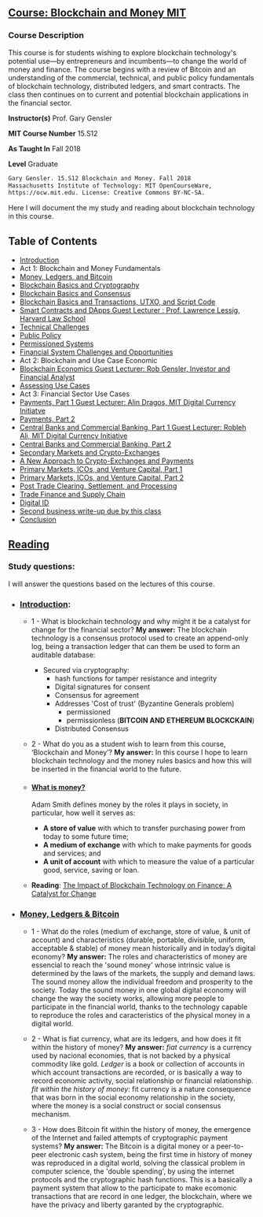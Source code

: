 ## [Course: Blockchain and Money MIT](https://ocw.mit.edu/courses/sloan-school-of-management/15-s12-blockchain-and-money-fall-2018/index.htm#)

### Course Description
This course is for students wishing to explore blockchain technology's potential use—by entrepreneurs and incumbents—to change the world of money and finance. The course begins with a review of Bitcoin and an understanding of the commercial, technical, and public policy fundamentals of blockchain technology, distributed ledgers, and smart contracts. The class then continues on to current and potential blockchain applications in the financial sector.

**Instructor(s)**
Prof. Gary Gensler

**MIT Course Number**
15.S12

**As Taught In**
Fall 2018

**Level**
Graduate

```Bash
Gary Gensler. 15.S12 Blockchain and Money. Fall 2018
Massachusetts Institute of Technology: MIT OpenCourseWare, 
https://ocw.mit.edu. License: Creative Commons BY-NC-SA.
```

Here I will document the my study and reading about blockchain technology in this course.

## Table of Contents

- [Introduction](https://www.youtube.com/watch?v=EH6vE97qIP4&list=PLUl4u3cNGP63UUkfL0onkxF6MYgVa04Fn)
- Act 1: Blockchain and Money Fundamentals
- [Money, Ledgers, and Bitcoin](https://www.youtube.com/watch?v=5auv_xrvoJk&list=PLUl4u3cNGP63UUkfL0onkxF6MYgVa04Fn&index=2&ab_channel=MITOpenCourseWareMITOpenCourseWare)
- [Blockchain Basics and Cryptography]()
- [Blockchain Basics and Consensus]()
- [Blockchain Basics and Transactions, UTXO, and Script Code]()
- [Smart Contracts and DApps Guest Lecturer : Prof. Lawrence Lessig, Harvard Law School]()
- [Technical Challenges]()
- [Public Policy]()
- [Permissioned Systems]()
- [Financial System Challenges and Opportunities]()
- Act 2: Blockchain and Use Case Economic
- [Blockchain Economics Guest Lecturer: Rob Gensler, Investor and Financial Analyst]()
- [Assessing Use Cases]()
- Act 3: Financial Sector Use Cases
- [Payments, Part 1 Guest Lecturer: Alin Dragos, MIT Digital Currency Initiatve]()
- [Payments, Part 2]()
- [Central Banks and Commercial Banking, Part 1 Guest Lecturer: Robleh Ali, MIT Digital Currency Initiative]()
- [Central Banks and Commercial Banking, Part 2]()
- [Secondary Markets and Crypto-Exchanges]()
- [A New Approach to Crypto-Exchanges and Payments]()
- [Primary Markets, ICOs, and Venture Capital, Part 1]()
- [Primary Markets, ICOs, and Venture Capital, Part 2]()
- [Post Trade Clearing, Settlement, and Processing]()
- [Trade Finance and Supply Chain]()
- [Digital ID]()
- [Second business write-up due by this class]()
- [Conclusion]()

## [Reading](https://ocw.mit.edu/courses/sloan-school-of-management/15-s12-blockchain-and-money-fall-2018/readings/)

### Study questions:
I will answer the questions based on the lectures of this course.

- ### [Introduction](https://www.youtube.com/watch?v=EH6vE97qIP4&list=PLUl4u3cNGP63UUkfL0onkxF6MYgVa04Fn):
  - 1 - What is blockchain technology and why might it be a catalyst for change for the financial sector?
   **My answer:** 
   The blockchain technology is a consensus protocol used to create an append-only log, being a transaction ledger that can them be used to form an auditable database:
    - Secured via cryptography:
      - hash functions for tamper resistance and integrity
      - Digital signatures for consent
      - Consensus for agreement
      - Addresses 'Cost of trust' (Byzantine Generals problem)
        - permissioned
        - permissionless (**BITCOIN AND ETHEREUM BLOCKCKAIN**)
      - Distributed Consensus
  - 2 - What do you as a student wish to learn from this course, ‘Blockchain and Money’?
    **My answer:** 
    In this course I hope to learn blockchain technology and the money rules basics and how this will be inserted in the financial world to the future.

   - #### [What is money?](https://www.bankofengland.co.uk/-/media/boe/files/speech/2018/the-future-of-money-speech-by-mark-carney.pdf?la=en&hash=A51E1C8E90BDD3D071A8D6B4F8C1566E7AC91418)
        Adam Smith defines money by the roles it plays in society, in particular, how well it serves as:
        - **A store of value** with which to transfer purchasing power from today to some future time;
        - **A medium of exchange** with which to make payments for goods and services; and
        - **A unit of account** with which to measure the value of a particular good, service, saving or loan.

  - **Reading**: [The Impact of Blockchain Technology on Finance: A Catalyst for Change](https://voxeu.org/system/files/epublication/Geneva21.pdf)

- ### [Money, Ledgers & Bitcoin](https://www.youtube.com/watch?v=5auv_xrvoJk&list=PLUl4u3cNGP63UUkfL0onkxF6MYgVa04Fn&index=2&ab_channel=MITOpenCourseWareMITOpenCourseWare)
    - 1 - What do the roles (medium of exchange, store of value, & unit of account) and characteristics (durable, portable, divisible, uniform, acceptable & stable) of money mean historically and in today’s digital economy?
    **My answer:** The roles and characteristics of money are essencial to reach the 'sound money' whose
    intrinsic value is determined by the laws of the markets, the supply and demand laws. The sound 
    money allow the individual freedom and prosperity to the society. Today the sound money in one global digital economy will change the way the society works, allowing more people to participate in the 
    financial world, thanks to the technology capable to reproduce the roles and caracteristics of the physical money in a digital world. 

    - 2 - What is fiat currency, what are its ledgers, and how does it fit within the history of money?
    **My answer:** *fiat currency* is a currency used by nacional economies, that is not backed by a physical commodity like gold. *Ledger* is a book or collection of accounts in which account transactions are recorded, or is basically a way to record economic activity, social relationship or financial relationship. *fit within the history of money*: fit currency is a nature consequence that was born in the social economy relationship in the society, where the money is a social construct or social consensus mechanism.
    - 3 - How does Bitcoin fit within the history of money, the emergence of the Internet and failed attempts of cryptographic payment systems?
    **My answer:** The Bitcoin is a digital money or a peer-to-peer electronic cash system, being the first time in history of money was reproduced in a digital world, solving the classical problem in computer science, the 'double spending', by using the internet protocols and the cryptographic hash functions. This is a basically a payment system that allow to the participate to make ecomonic transactions that are record in one ledger, the blockchain, where we have the privacy and liberty garanted by the cryptographic. 